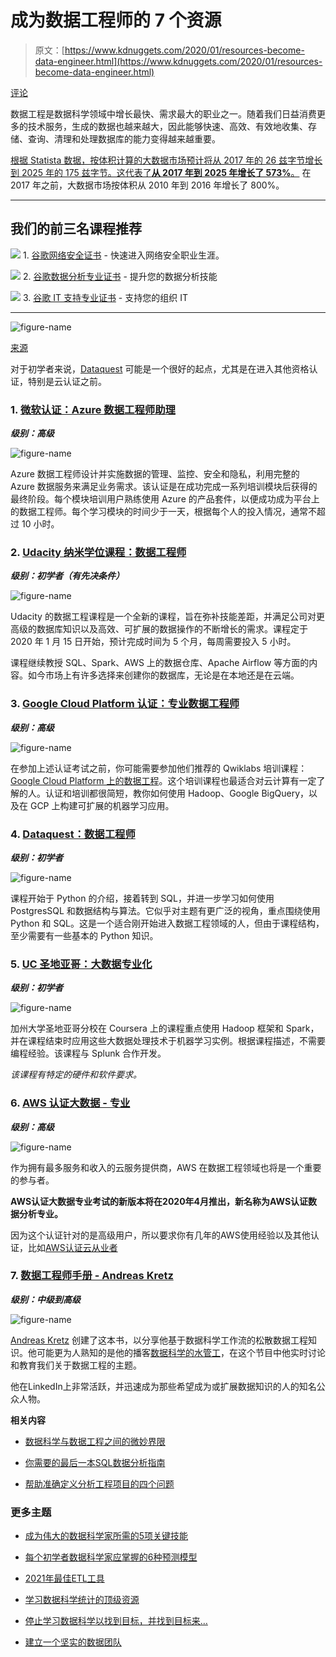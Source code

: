 # 成为数据工程师的 7 个资源

> 原文：[https://www.kdnuggets.com/2020/01/resources-become-data-engineer.html](https://www.kdnuggets.com/2020/01/resources-become-data-engineer.html)

[评论](#comments)

数据工程是数据科学领域中增长最快、需求最大的职业之一。随着我们日益消费更多的技术服务，生成的数据也越来越大，因此能够快速、高效、有效地收集、存储、查询、清理和处理数据库的能力变得越来越重要。

[根据 Statista 数据，按体积计算的大数据市场预计将从 2017 年的 26 兹字节增长到 2025 年的 175 兹字节。这代表了**从 2017 年到 2025 年增长了 573%**。](https://www.statista.com/statistics/871513/worldwide-data-created/) 在 2017 年之前，大数据市场按体积从 2010 年到 2016 年增长了 800%。

* * *

## 我们的前三名课程推荐

![](../Images/0244c01ba9267c002ef39d4907e0b8fb.png) 1\. [谷歌网络安全证书](https://www.kdnuggets.com/google-cybersecurity) - 快速进入网络安全职业生涯。

![](../Images/e225c49c3c91745821c8c0368bf04711.png) 2\. [谷歌数据分析专业证书](https://www.kdnuggets.com/google-data-analytics) - 提升您的数据分析技能

![](../Images/0244c01ba9267c002ef39d4907e0b8fb.png) 3\. [谷歌 IT 支持专业证书](https://www.kdnuggets.com/google-itsupport) - 支持您的组织 IT

* * *

![figure-name](../Images/529ec655bd843a573d7faa32138736d2.png)

[来源](https://www.statista.com/statistics/871513/worldwide-data-created/)

对于初学者来说，[Dataquest](#dataquest) 可能是一个很好的起点，尤其是在进入其他资格认证，特别是云认证之前。

### 1\. [微软认证：Azure 数据工程师助理](https://docs.microsoft.com/en-us/learn/certifications/azure-data-engineer#certification-exam-disclaimers)

***级别：高级***

![figure-name](../Images/1d90d3f9abb331696031c9a563c5407a.png)

Azure 数据工程师设计并实施数据的管理、监控、安全和隐私，利用完整的 Azure 数据服务来满足业务需求。该认证是在成功完成一系列培训模块后获得的最终阶段。每个模块培训用户熟练使用 Azure 的产品套件，以便成功成为平台上的数据工程师。每个学习模块的时间少于一天，根据每个人的投入情况，通常不超过 10 小时。

### 2\. [Udacity 纳米学位课程：数据工程师](https://www.udacity.com/course/data-engineer-nanodegree--nd027)

***级别：初学者（有先决条件）***

![figure-name](../Images/65844909e6e0a3ca24872db370572187.png)

Udacity 的数据工程课程是一个全新的课程，旨在弥补技能差距，并满足公司对更高级的数据库知识以及高效、可扩展的数据操作的不断增长的需求。课程定于 2020 年 1 月 15 日开始，预计完成时间为 5 个月，每周需要投入 5 小时。

课程继续教授 SQL、Spark、AWS 上的数据仓库、Apache Airflow 等方面的内容。如今市场上有许多选择来创建你的数据库，无论是在本地还是在云端。

### 3\. [Google Cloud Platform 认证：专业数据工程师](https://cloud.google.com/certification/data-engineer)

***级别：高级***

![figure-name](../Images/df8102ce8f7cb03a96a5e3aca490a8f5.png)

在参加上述认证考试之前，你可能需要参加他们推荐的 Qwiklabs 培训课程：[Google Cloud Platform 上的数据工程](https://google.qwiklabs.com/courses/905&utm_source=cloud-dot-google&utm_medium=website)。这个培训课程也最适合对云计算有一定了解的人。认证和培训都很简短，教你如何使用 Hadoop、Google BigQuery，以及在 GCP 上构建可扩展的机器学习应用。

### 4\. [Dataquest：数据工程师](https://www.dataquest.io/path/data-engineer/)

***级别：初学者***

![figure-name](../Images/4de70e977b5a2a6c45829bbfab49695b.png)

课程开始于 Python 的介绍，接着转到 SQL，并进一步学习如何使用 PostgresSQL 和数据结构与算法。它似乎对主题有更广泛的视角，重点围绕使用 Python 和 SQL。这是一个适合刚开始进入数据工程领域的人，但由于课程结构，至少需要有一些基本的 Python 知识。

### 5\. [UC 圣地亚哥：大数据专业化](https://www.coursera.org/specializations/big-data)

***级别：初学者***

![figure-name](../Images/363aa4567390551059ea27770f445fe5.png)

加州大学圣地亚哥分校在 Coursera 上的课程重点使用 Hadoop 框架和 Spark，并在课程结束时应用这些大数据处理技术于机器学习实例。根据课程描述，不需要编程经验。该课程与 Splunk 合作开发。

*该课程有特定的硬件和软件要求。*

### 6\. [AWS 认证大数据 - 专业](https://aws.amazon.com/certification/certified-big-data-specialty/)

***级别：高级***

![figure-name](../Images/1274d341e0b9e9fc747a504429828bf3.png)

作为拥有最多服务和收入的云服务提供商，AWS 在数据工程领域也将是一个重要的参与者。

**AWS认证大数据专业考试的新版本将在2020年4月推出，新名称为AWS认证数据分析专业。**

因为这个认证针对的是高级用户，所以要求你有几年的AWS使用经验以及其他认证，比如[AWS认证云从业者](https://aws.amazon.com/certification/certified-cloud-practitioner/)

### 7\. [数据工程师手册 - Andreas Kretz](https://andreaskretz.com/the-cookbook/)

***级别：中级到高级***

![figure-name](../Images/b8bceacc7434b521152ae1439f838b41.png)

[Andreas Kretz](https://www.linkedin.com/in/andreas-kretz) 创建了这本书，以分享他基于数据科学工作流的松散数据工程知识。他可能更为人熟知的是他的播客[数据科学的水管工](https://www.youtube.com/c/andreaskayy)，在这个节目中他实时讨论和教育我们关于数据工程的主题。

他在LinkedIn上非常活跃，并迅速成为那些希望成为或扩展数据知识的人的知名公众人物。

**相关内容**

+   [数据科学与数据工程之间的微妙界限](/2019/09/thin-line-between-data-science-data-engineering.html)

+   [你需要的最后一本SQL数据分析指南](/2019/10/last-sql-guide-data-analysis-ever-need.html)

+   [帮助准确定义分析工程项目的四个问题](/2019/10/four-questions-scope-analytics-engineering-project.html)

### 更多主题

+   [成为伟大的数据科学家所需的5项关键技能](https://www.kdnuggets.com/2021/12/5-key-skills-needed-become-great-data-scientist.html)

+   [每个初学者数据科学家应掌握的6种预测模型](https://www.kdnuggets.com/2021/12/6-predictive-models-every-beginner-data-scientist-master.html)

+   [2021年最佳ETL工具](https://www.kdnuggets.com/2021/12/mozart-best-etl-tools-2021.html)

+   [学习数据科学统计的顶级资源](https://www.kdnuggets.com/2021/12/springboard-top-resources-learn-data-science-statistics.html)

+   [停止学习数据科学以找到目标，并找到目标来…](https://www.kdnuggets.com/2021/12/stop-learning-data-science-find-purpose.html)

+   [建立一个坚实的数据团队](https://www.kdnuggets.com/2021/12/build-solid-data-team.html)
